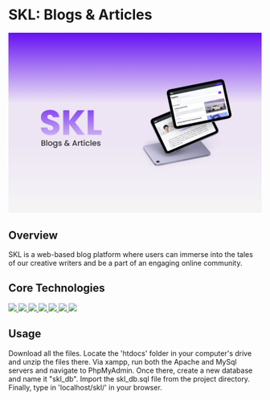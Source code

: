 # SKL: Blogs & Articles
<img src="SKL proj.png">

## Overview

SKL is a web-based blog platform where users can immerse into the tales of our creative writers and be a part of an engaging online community. 

## Core Technologies
<a href="" > <img src="https://img.shields.io/badge/PHP-777BB4?style=for-the-badge&logo=php&logoColor=white"> </a><a href="" > <img src="https://img.shields.io/badge/Bootstrap-7952B3?style=for-the-badge&logo=bootstrap&logoColor=white"></a><a href="" > <img src="https://img.shields.io/badge/MySql-4479A1?style=for-the-badge&logo=mysql&logoColor=white"></a><a href="" > <img src="https://img.shields.io/badge/Javascript-F7DF1E?style=for-the-badge&logo=javascript&logoColor=black"></a><a href="" > <img src="https://img.shields.io/badge/HTML-E34F26?style=for-the-badge&logo=html5&logoColor=white"></a><a href="" > <img src="https://img.shields.io/badge/CSS-1572B6?style=for-the-badge&logo=css3&logoColor=white"></a><a href="" > <img src="https://img.shields.io/badge/JQUERY-0769AD?style=for-the-badge&logo=jquery&logoColor=white"></a>

## Usage
Download all the files. Locate the 'htdocs' folder in your computer's drive and unzip the files there. Via xampp, run both the Apache and MySql servers and navigate to PhpMyAdmin. Once there, create a new database and name it "skl_db". Import the skl_db.sql file from the project directory. Finally, type in 'localhost/skl/' in your browser. 

